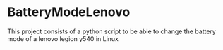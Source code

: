 # BatteryModeLenovo
This project consists of a python script to be able to change the battery mode of a lenovo legion y540 in Linux
